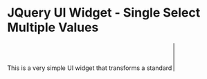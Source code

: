 # JQuery UI Widget - Single Select Multiple Values
This is a very simple UI widget that transforms a standard <select multiple="on"> HTML form component to a single select component and display the selected values in a "DIV" portion to show/remove the selected values.
